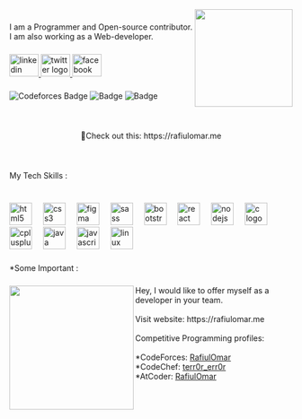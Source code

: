 <img align="right" height="174" src="https://media.giphy.com/media/UT7dXyL7qTtjG/giphy.gif"  />

###

<p align="left">I am a Programmer and Open-source contributor. I am also working as a Web-developer.</p>

###

<div align="left">
  <a href="https://www.linkedin.com/in/rafiulomar/" target="_blank">
    <img src="https://raw.githubusercontent.com/maurodesouza/profile-readme-generator/master/src/assets/icons/social/linkedin/default.svg" width="52" height="40" alt="linkedin logo"  />
  </a>
  <a href="https://twitter.com/RafiulOmar23" target="_blank">
    <img src="https://raw.githubusercontent.com/maurodesouza/profile-readme-generator/master/src/assets/icons/social/twitter/default.svg" width="52" height="40" alt="twitter logo"  />
  </a>
  <a href="https://www.facebook.com/rafiulomarrafi/" target="_blank">
    <img src="https://raw.githubusercontent.com/maurodesouza/profile-readme-generator/master/src/assets/icons/social/facebook/default.svg" width="52" height="40" alt="facebook logo"  />
  </a>
</div>

###

![Codeforces Badge](https://codeforces-readme-stats.vercel.app/api/badge?username=RafiulOmar)
![Badge](https://cp-logo.vercel.app/codechef/terr0r_err0r?logo=true)
![Badge](https://cp-logo.vercel.app/atcoder/RafiulOmar?logo=true)

###


<br clear="both">

<p align="center">🔗Check out this: https://rafiulomar.me</p>

###

<br clear="both">

<p align="left">My Tech Skills :</p>

###

<br clear="both">

<div align="left">
  <img src="https://cdn.jsdelivr.net/gh/devicons/devicon/icons/html5/html5-original.svg" height="40" alt="html5 logo"  />
  <img width="12" />
  <img src="https://cdn.jsdelivr.net/gh/devicons/devicon/icons/css3/css3-original.svg" height="40" alt="css3 logo"  />
  <img width="12" />
  <img src="https://cdn.jsdelivr.net/gh/devicons/devicon/icons/figma/figma-original.svg" height="40" alt="figma logo"  />
  <img width="12" />
  <img src="https://cdn.jsdelivr.net/gh/devicons/devicon/icons/sass/sass-original.svg" height="40" alt="sass logo"  />
  <img width="12" />
  <img src="https://cdn.jsdelivr.net/gh/devicons/devicon/icons/bootstrap/bootstrap-original.svg" height="40" alt="bootstrap logo"  />
  <img width="12" />
  <img src="https://cdn.jsdelivr.net/gh/devicons/devicon/icons/react/react-original.svg" height="40" alt="react logo"  />
  <img width="12" />
  <img src="https://cdn.jsdelivr.net/gh/devicons/devicon/icons/nodejs/nodejs-original.svg" height="40" alt="nodejs logo"  />
  <img width="12" />
  <img src="https://cdn.jsdelivr.net/gh/devicons/devicon/icons/c/c-original.svg" height="40" alt="c logo"  />
  <img width="12" />
  <img src="https://cdn.jsdelivr.net/gh/devicons/devicon/icons/cplusplus/cplusplus-original.svg" height="40" alt="cplusplus logo"  />
  <img width="12" />
  <img src="https://cdn.jsdelivr.net/gh/devicons/devicon/icons/java/java-original.svg" height="40" alt="java logo"  />
  <img width="12" />
  <img src="https://cdn.jsdelivr.net/gh/devicons/devicon/icons/javascript/javascript-original.svg" height="40" alt="javascript logo"  />
  <img width="12" />
  <img src="https://cdn.jsdelivr.net/gh/devicons/devicon/icons/linux/linux-original.svg" height="40" alt="linux logo"  />
</div>

###


###

<p align="left">*Some Important :</p>

###

<img align="left" height="221" src="https://media.giphy.com/media/JmJMzlXOiI0dq/giphy.gif"  />

###

<p align="left">Hey, I would like to offer myself as a developer in your team.<br><br>Visit website: https://rafiulomar.me<br><br>Competitive Programming profiles:<br><br>*CodeForces: <a href="https://codeforces.com/profile/RafiulOmar">RafiulOmar</a><br>*CodeChef: <a href="https://www.codechef.com/users/terr0r_err0r">terr0r_err0r</a><br>*AtCoder: <a href="https://atcoder.jp/users/RafiulOmar">RafiulOmar</a></p>

###

